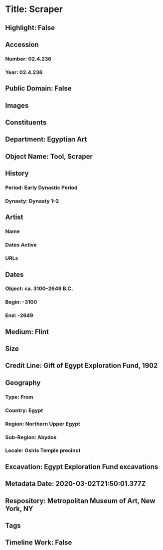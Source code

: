 # Title: Scraper
## Highlight: False
## Accession
### Number: 02.4.236
### Year: 02.4.236
## Public Domain: False
## Images
## Constituents
## Department: Egyptian Art
## Object Name: Tool, Scraper
## History
### Period: Early Dynastic Period
### Dynasty: Dynasty 1–2
## Artist
### Name
### Dates Active
### URLs
## Dates
### Object: ca. 3100–2649 B.C.
### Begin: -3100
### End: -2649
## Medium: Flint
## Size
## Credit Line: Gift of Egypt Exploration Fund, 1902
## Geography
### Type: From
### Country: Egypt
### Region: Northern Upper Egypt
### Sub-Region: Abydos
### Locale: Osiris Temple precinct
## Excavation: Egypt Exploration Fund excavations
## Metadata Date: 2020-03-02T21:50:01.377Z
## Respository: Metropolitan Museum of Art, New York, NY
## Tags
## Timeline Work: False